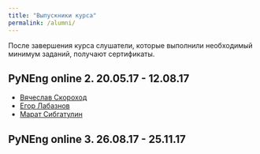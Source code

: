 ```yaml
---
title: "Выпускники курса"
permalink: /alumni/
---
```


После завершения курса слушатели, которые выполнили необходимый минимум заданий, получают сертификаты.

## PyNEng online 2. 20.05.17 - 12.08.17

* [Вячеслав Скороход]()
* [Егор Лабазнов]()
* [Марат Сибгатулин]()

## PyNEng online 3. 26.08.17 - 25.11.17


